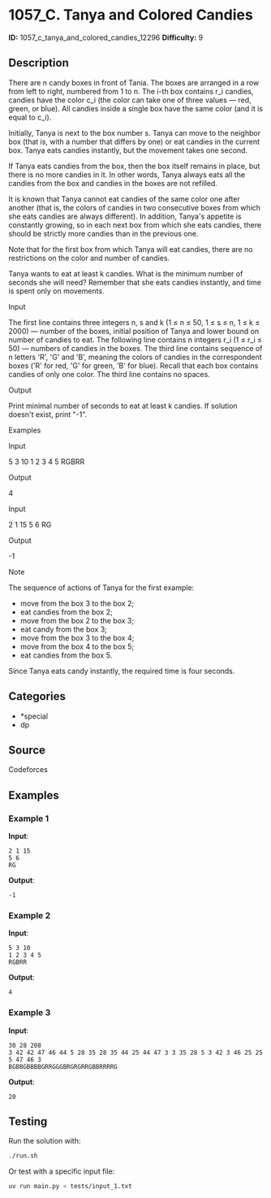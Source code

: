 # 1057_C. Tanya and Colored Candies

**ID:** 1057_c_tanya_and_colored_candies_12296
**Difficulty:** 9

## Description

There are n candy boxes in front of Tania. The boxes are arranged in a row from left to right, numbered from 1 to n. The i-th box contains r_i candies, candies have the color c_i (the color can take one of three values ​​— red, green, or blue). All candies inside a single box have the same color (and it is equal to c_i).

Initially, Tanya is next to the box number s. Tanya can move to the neighbor box (that is, with a number that differs by one) or eat candies in the current box. Tanya eats candies instantly, but the movement takes one second.

If Tanya eats candies from the box, then the box itself remains in place, but there is no more candies in it. In other words, Tanya always eats all the candies from the box and candies in the boxes are not refilled.

It is known that Tanya cannot eat candies of the same color one after another (that is, the colors of candies in two consecutive boxes from which she eats candies are always different). In addition, Tanya's appetite is constantly growing, so in each next box from which she eats candies, there should be strictly more candies than in the previous one.

Note that for the first box from which Tanya will eat candies, there are no restrictions on the color and number of candies.

Tanya wants to eat at least k candies. What is the minimum number of seconds she will need? Remember that she eats candies instantly, and time is spent only on movements.

Input

The first line contains three integers n, s and k (1 ≤ n ≤ 50, 1 ≤ s ≤ n, 1 ≤ k ≤ 2000) — number of the boxes, initial position of Tanya and lower bound on number of candies to eat. The following line contains n integers r_i (1 ≤ r_i ≤ 50) — numbers of candies in the boxes. The third line contains sequence of n letters 'R', 'G' and 'B', meaning the colors of candies in the correspondent boxes ('R' for red, 'G' for green, 'B' for blue). Recall that each box contains candies of only one color. The third line contains no spaces.

Output

Print minimal number of seconds to eat at least k candies. If solution doesn't exist, print "-1".

Examples

Input

5 3 10
1 2 3 4 5
RGBRR


Output

4


Input

2 1 15
5 6
RG


Output

-1

Note

The sequence of actions of Tanya for the first example:

  * move from the box 3 to the box 2; 
  * eat candies from the box 2; 
  * move from the box 2 to the box 3; 
  * eat candy from the box 3; 
  * move from the box 3 to the box 4; 
  * move from the box 4 to the box 5; 
  * eat candies from the box 5. 



Since Tanya eats candy instantly, the required time is four seconds.

## Categories

- *special
- dp

## Source

Codeforces

## Examples

### Example 1

**Input**:
```
2 1 15
5 6
RG
```

**Output**:
```
-1
```

### Example 2

**Input**:
```
5 3 10
1 2 3 4 5
RGBRR
```

**Output**:
```
4
```

### Example 3

**Input**:
```
30 28 208
3 42 42 47 46 44 5 28 35 28 35 44 25 44 47 3 3 35 28 5 3 42 3 46 25 25 5 47 46 3
BGBBGBBBBGRRGGGBRGRGRRGBBRRRRG
```

**Output**:
```
20
```


## Testing

Run the solution with:

```bash
./run.sh
```

Or test with a specific input file:

```bash
uv run main.py < tests/input_1.txt
```
